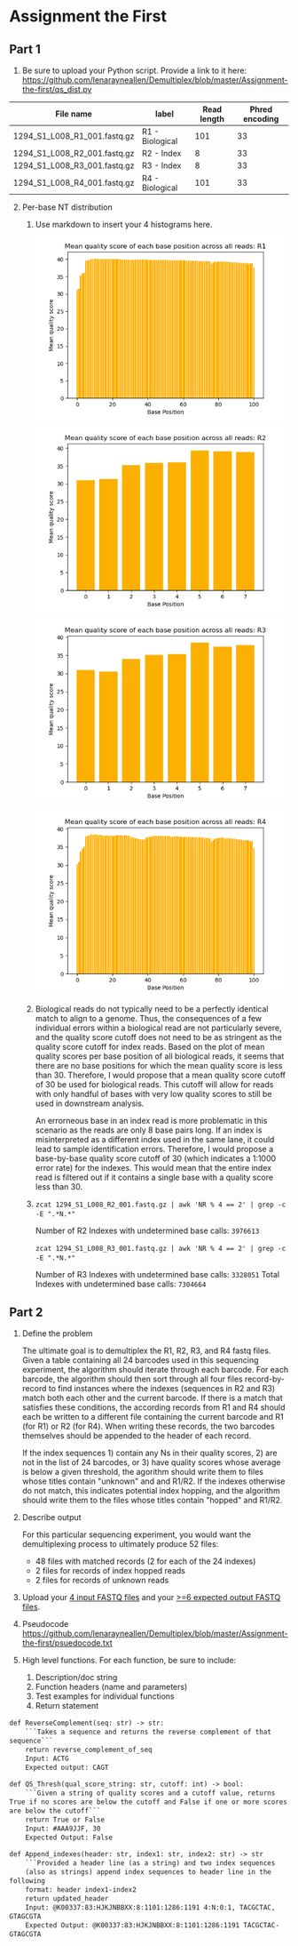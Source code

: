 # Assignment the First

## Part 1
1. Be sure to upload your Python script. Provide a link to it here: https://github.com/lenarayneallen/Demultiplex/blob/master/Assignment-the-first/qs_dist.py

| File name | label | Read length | Phred encoding |
|---|---|---|---|
| 1294_S1_L008_R1_001.fastq.gz |R1 - Biological|101|33|
| 1294_S1_L008_R2_001.fastq.gz |R2 - Index|8|33|
| 1294_S1_L008_R3_001.fastq.gz |R3 - Index|8|33|
| 1294_S1_L008_R4_001.fastq.gz |R4 - Biological|101|33|

2. Per-base NT distribution
    1. Use markdown to insert your 4 histograms here.
    ![alt text](./hist_R1.png)
    ![alt text](./hist_R2.png)
    ![alt text](./hist_R3.png)
    ![alt text](./hist_R4.png)

    2.  
        Biological reads do not typically need to be a perfectly identical match to align to a genome. Thus, the consequences of a few individual errors within a biological read are not particularly severe, and the quality score cutoff does not need to be as stringent as the quality score cutoff for index reads. Based on the plot of mean quality scores per base position of all biological reads, it seems that there are no base positions for which the mean quality score is less than 30. Therefore, I would propose that a mean quality score cutoff of 30 be used for biological reads. This cutoff will allow for reads with only handful of bases with very low quality scores to still be used in downstream analysis. 


        An errorneous base in an index read is more problematic in this scenario as the reads are only 8 base pairs long. If an index is misinterpreted as a different index used in the same lane, it could lead to sample identification errors. Therefore, I would propose a base-by-base quality score cutoff of 30 (which indicates a 1:1000 error rate) for the indexes. This would mean that the entire index read is filtered out if it contains a single base with a quality score less than 30. 


    3. `zcat 1294_S1_L008_R2_001.fastq.gz | awk 'NR % 4 == 2' | grep -c -E ".*N.*"`
   
         Number of R2 Indexes with undetermined base calls: `3976613`

        `zcat 1294_S1_L008_R3_001.fastq.gz | awk 'NR % 4 == 2' | grep -c -E ".*N.*"`

        Number of R3 Indexes with undetermined base calls: `3328051`
       	Total Indexes with undetermined base calls: `7304664`

## Part 2
1. Define the problem

    The ultimate goal is to demultiplex the R1, R2, R3, and R4 fastq files. Given a table containing all 24 barcodes used in this sequencing experiment, the algorithm should iterate through each barcode. For each barcode, the algorithm should then sort through all four files record-by-record to find instances where the indexes (sequences in R2 and R3) match both each other and the current barcode. If there is a match that satisfies these conditions, the according records from R1 and R4 should each be written to a different file containing the current barcode and R1 (for R1) or R2 (for R4). When writing these records, the two barcodes themselves should be appended to the header of each record. 

    If the index sequences 1) contain any Ns in their quality scores, 2) are not in the list of 24 barcodes, or 3) have quality scores whose average is below a given threshold, the agorithm should write them to files whose titles contain "unknown" and and R1/R2. If the indexes otherwise do not match, this indicates potential index hopping, and the algorithm should write them to the files whose titles contain "hopped" and R1/R2. 

2. Describe output

    For this particular sequencing experiment, you would want the demultiplexing process to ultimately produce 52 files:

    - 48 files with matched records (2 for each of the 24 indexes)
    - 2 files for records of index hopped reads
    - 2 files for records of unknown reads

3. Upload your [4 input FASTQ files](../TEST-input_FASTQ) and your [>=6 expected output FASTQ files](../TEST-output_FASTQ).
4. Pseudocode https://github.com/lenarayneallen/Demultiplex/blob/master/Assignment-the-first/psuedocode.txt
5. High level functions. For each function, be sure to include:
    1. Description/doc string
    2. Function headers (name and parameters)
    3. Test examples for individual functions
    4. Return statement

```
def ReverseComplement(seq: str) -> str:
	```Takes a sequence and returns the reverse complement of that sequence```
	return reverse_complement_of_seq
	Input: ACTG
	Expected output: CAGT
```
```
def QS_Thresh(qual_score_string: str, cutoff: int) -> bool:
	```Given a string of quality scores and a cutoff value, returns True if no scores are below the cutoff and False if one or more scores are below the cutoff```
    return True or False
	Input: #AAA9JJF, 30
    Expected Output: False
```
```
def Append_indexes(header: str, index1: str, index2: str) -> str
    ```Provided a header line (as a string) and two index sequences 
    (also as strings) append index sequences to header line in the following
    format: header index1-index2
    return updated_header
    Input: @K00337:83:HJKJNBBXX:8:1101:1286:1191 4:N:0:1, TACGCTAC, GTAGCGTA
    Expected Output: @K00337:83:HJKJNBBXX:8:1101:1286:1191 TACGCTAC-GTAGCGTA
```
